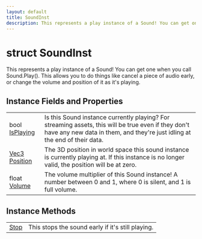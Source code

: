 ```yaml
---
layout: default
title: SoundInst
description: This represents a play instance of a Sound! You can get one when you call Sound.Play(). This allows you to do things like cancel a piece of audio early, or change the volume and position of it as it's playing.
---
```

# struct SoundInst

This represents a play instance of a Sound! You can get one
when you call Sound.Play(). This allows you to do things like cancel
a piece of audio early, or change the volume and position of it as
it's playing.

## Instance Fields and Properties

|  |  |
|--|--|
|bool [IsPlaying]({{site.url}}/Pages/StereoKit/SoundInst/IsPlaying.html)|Is this Sound instance currently playing? For streaming assets, this will be true even if they don't have any new data in them, and they're just idling at the end of their data.|
|[Vec3]({{site.url}}/Pages/StereoKit/Vec3.html) [Position]({{site.url}}/Pages/StereoKit/SoundInst/Position.html)|The 3D position in world space this sound instance is currently playing at. If this instance is no longer valid, the position will be at zero.|
|float [Volume]({{site.url}}/Pages/StereoKit/SoundInst/Volume.html)|The volume multiplier of this Sound instance! A number between 0 and 1, where 0 is silent, and 1 is full volume.|

## Instance Methods

|  |  |
|--|--|
|[Stop]({{site.url}}/Pages/StereoKit/SoundInst/Stop.html)|This stops the sound early if it's still playing.|
